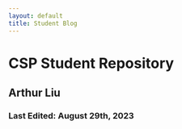 ```yaml
---
layout: default
title: Student Blog
---
```


# CSP Student Repository
## Arthur Liu
### Last Edited: August 29th, 2023
